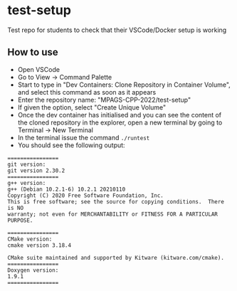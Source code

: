 # test-setup
Test repo for students to check that their VSCode/Docker setup is working

## How to use
* Open VSCode
* Go to View -> Command Palette
* Start to type in "Dev Containers: Clone Repository in Container Volume", and select this command as soon as it appears
* Enter the repository name: "MPAGS-CPP-2022/test-setup"
* If given the option, select "Create Unique Volume"
* Once the dev container has initialised and you can see the content of the cloned repository in the explorer, open a new terminal by going to Terminal -> New Terminal
* In the terminal issue the command `./runtest`
* You should see the following output:
```
================
git version:
git version 2.30.2
================
g++ version:
g++ (Debian 10.2.1-6) 10.2.1 20210110
Copyright (C) 2020 Free Software Foundation, Inc.
This is free software; see the source for copying conditions.  There is NO
warranty; not even for MERCHANTABILITY or FITNESS FOR A PARTICULAR PURPOSE.

================
CMake version:
cmake version 3.18.4

CMake suite maintained and supported by Kitware (kitware.com/cmake).
================
Doxygen version:
1.9.1
================
```
